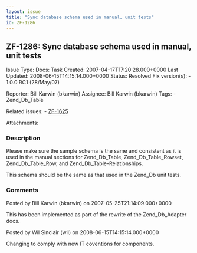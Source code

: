 ```yaml
---
layout: issue
title: "Sync database schema used in manual, unit tests"
id: ZF-1286
---
```


ZF-1286: Sync database schema used in manual, unit tests
--------------------------------------------------------

 Issue Type: Docs: Task  Created: 2007-04-17T17:20:28.000+0000 Last Updated: 2008-06-15T14:15:14.000+0000 Status: Resolved Fix version(s): - 1.0.0 RC1 (28/May/07)
 
 Reporter:  Bill Karwin (bkarwin)  Assignee:  Bill Karwin (bkarwin)  Tags: - Zend\_Db\_Table
 
 Related issues: - [ZF-1625](/issues/browse/ZF-1625)
 
 Attachments: 
### Description

Please make sure the sample schema is the same and consistent as it is used in the manual sections for Zend\_Db\_Table, Zend\_Db\_Table\_Rowset, Zend\_Db\_Table\_Row, and Zend\_Db\_Table-Relationships.

This schema should be the same as that used in the Zend\_Db unit tests.

 

 

### Comments

Posted by Bill Karwin (bkarwin) on 2007-05-25T21:14:09.000+0000

This has been implemented as part of the rewrite of the Zend\_Db\_Adapter docs.

 

 

Posted by Wil Sinclair (wil) on 2008-06-15T14:15:14.000+0000

Changing to comply with new IT coventions for components.

 

 